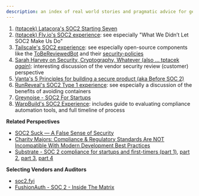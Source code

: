 ```yaml
---
description: an index of real world stories and pragmatic advice for getting SOC2
---
```


1. [(tptacek) Latacora's SOC2 Starting Seven](https://latacora.micro.blog/2020/03/12/the-soc-starting.html)
2. [(tptacek) Fly.io's SOC2 experience](https://fly.io/blog/soc2-the-screenshots-will-continue-until-security-improves/): see especially "What We Didn’t Let SOC2 Make Us Do"
3. [Tailscale's SOC2 experience](https://tailscale.com/blog/soc2-type2/): see especially open-source components like the [ToBeReviewedBot](https://github.com/tailscale/ToBeReviewedBot) and their [security-policies](https://github.com/tailscale/security-policies)
4. [Sarah Harvey on Security, Cryptography, Whatever (also ... tptacek _again_)](https://securitycryptographywhatever.com/2022/10/16/SOC2-with-Sarah-Harvey/): interesting discussion of the vendor security review (customer) perspective
6. [Vanta's 5 Principles for building a secure product (aka Before SOC 2)](https://www.vanta.com/resources/five-principles-for-building-a-secure-product)
5. [RunReveal's SOC2 Type 1 experience](https://blog.runreveal.com/we-achieved-soc-2-type-1-in-record-time-and-how-you-can-too/): see especially a discussion of the benefits of avoiding containers 
6. [Greynoise - SOC2 For Startups](https://www.greynoise.io/blog/soc2-for-startups)
7. [WarpBuild's SOC2 Experience](https://www.warpbuild.com/blog/soc2): includes guide to evaluating compliance automation tools, and full timeline of process


**Related Perspectives**  

* [SOC2 Suck — A False Sense of Security](https://medium.com/@reid.huyssen/soc2-suck-a-false-sense-of-security-5852a2c080ff)
* [Charity Majors:  Compliance & Regulatory Standards Are NOT Incompatible With Modern Development Best Practices](https://speakerdeck.com/charity/compliance-and-regulatory-standards-are-not-incompatible-with-modern-development-best-practices)
* [Substrate - SOC 2 compliance for startups and first-timers (part 1)](https://blog.substrate.tools/soc2-part1/), [part 2](https://blog.substrate.tools/soc2-part2/), [part 3](https://blog.substrate.tools/soc-2-compliance-for-startups-and-first-timers-part-3/), [part 4](https://blog.substrate.tools/soc2-part4/)

**Selecting Vendors and Auditors**

* [soc2.fyi](https://soc2.fyi)
* [FushionAuth -  SOC 2 - Inside The Matrix](https://fusionauth.io/blog/soc2-matrix)
